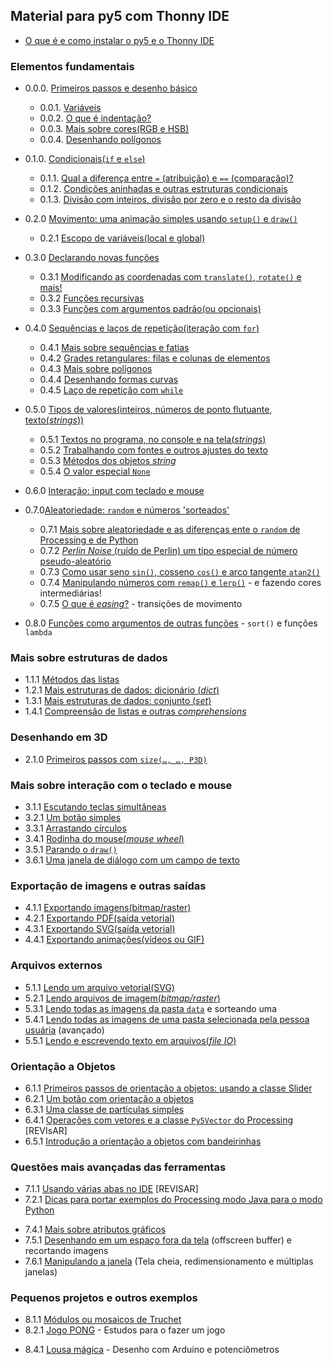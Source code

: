 ## Material para py5 com Thonny IDE

- [O que é e como instalar o py5 e o Thonny IDE](https://abav.lugaralgum.com/como-instalar-py5/)

### Elementos fundamentais

- 0.0.0. [Primeiros passos e desenho básico](desenho-basico_py.md)
  - 0.0.1. [Variáveis](variaveis.md)
  - 0.0.2. [O que é indentação?](indentacao.md)
  - 0.0.3. [Mais sobre cores(RGB e HSB)](mais_sobre_cores.md)
  - 0.0.4. [Desenhando polígonos](poligonos_1.md)

- 0.1.0. [Condicionais(`if` e `else`)](condicionais_py.md)
  - 0.1.1. [Qual a diferença entre `=` (atribuição) e `==` (comparação)?](atribuicao-e-comparacao.md)
  - 0.1.2. [Condições aninhadas e outras estruturas condicionais](condicionais_2.md)
  - 0.1.3. [Divisão com inteiros, divisão por zero e o resto da divisão](divisao.md)

- 0.2.0 [Movimento: uma animação simples usando `setup()` e `draw()`](movimento_py.md)
  - 0.2.1 [Escopo de variáveis(local e global)](escopo_py.md)

- 0.3.0 [Declarando novas funções](funcoes_py.md)
  - 0.3.1 [Modificando as coordenadas com `translate()`, `rotate()` e mais!](transformacoes_coordenadas.md)
  - 0.3.2 [Funções recursivas](recursao_py.md)
  - 0.3.3 [Funções com argumentos padrão(ou opcionais)](funcoes_2.md)

- 0.4.0 [Sequências e laços de repetição(iteração com `for`)](lacos_py.md)
  - 0.4.1 [Mais sobre sequências e fatias](mais_sequencias.md)
  - 0.4.2 [Grades retangulares: filas e colunas de elementos](grades.md)
  - 0.4.3 [Mais sobre polígonos](poligonos_2.md)
  - 0.4.4 [Desenhando formas curvas](curvas.md)
  - 0.4.5 [Laço de repetição com `while`](while.md)

- 0.5.0 [Tipos de valores(inteiros, números de ponto flutuante, texto(*strings*))](tipagem_py.md)
  - 0.5.1 [Textos no programa, no console e na tela(*strings*)](strings_py.md)
  - 0.5.2 [Trabalhando com fontes e outros ajustes do texto](tipografia.md) 
  - 0.5.3 [Métodos dos objetos *string*](string_methods.md)
  - 0.5.4 [O valor especial `None`](None.md)

- 0.6.0 [Interação: input com teclado e mouse](input_py.md)

- 0.7.0[Aleatoriedade: `random` e números 'sorteados'](aleatoriedade_1.md)
  - 0.7.1 [Mais sobre aleatoriedade e as diferenças ente o `random` de Processing e de Python](aleatoriedade_2.md)
  - 0.7.2 [*Perlin Noise* (ruído de Perlin) um tipo especial de número pseudo-aleatório](noise.md)
  - 0.7.3 [Como usar seno `sin()`, cosseno `cos()` e arco tangente `atan2()`](seno_cosseno_atan2.md)
  - 0.7.4 [Manipulando números com `remap()` e `lerp()`](map_lerp.md) - e fazendo cores intermediárias!
  - 0.7.5 [O que é *easing*?](easing.md) - transições de movimento

- 0.8.0 [Funções como argumentos de outras funções](funcoes-como-argumentos.md) - `sort()` e funções `lambda`

### Mais sobre estruturas de dados

- 1.1.1 [Métodos das listas](list_methods.md)
- 1.2.1 [Mais estruturas de dados: dicionário (_dict_)](dicionarios.md)
- 1.3.1 [Mais estruturas de dados: conjunto (_set_)](conjuntos.md)
- 1.4.1 [Compreensão de listas e outras *comprehensions*](comprehension.md)

### Desenhando em 3D

- 2.1.0 [Primeiros passos com `size(…, …, P3D)`](desenho-3_d.md)

### Mais sobre interação com o teclado e mouse

- 3.1.1 [Escutando teclas simultâneas](teclas_simultaneas.md)
- 3.2.1 [Um botão simples](botao_simples.md)
- 3.3.1 [Arrastando círculos](arrastando_circulos.md)
- 3.4.1 [Rodinha do mouse(*mouse wheel*)](rodinha_mouse.md)
- 3.5.1 [Parando o `draw()`](no_loop.md)
- 3.6.1 [Uma janela de diálogo com um campo de texto](input_janela.md)

### Exportação de imagens e outras saídas

- 4.1.1 [Exportando imagens(bitmap/raster)](exportando_imagem.md)
- 4.2.1 [Exportando PDF(saída vetorial)](exportando_pdf.md)
- 4.3.1 [Exportando SVG(saída vetorial)](exportando_svg.md)
- 4.4.1 [Exportando animações(vídeos ou GIF)](exportar_animacoes.md)
<!-- 4.5.1 [Exportando um aplicativo independente](export_application.md) [REVISAR] -->

### Arquivos externos

- 5.1.1 [Lendo um arquivo vetorial(SVG)](recursos_vetoriais_externos.md)
- 5.2.1 [Lendo arquivos de imagem(*bitmap/raster*)](imagens_externas.md)
- 5.3.1 [Lendo todas as imagens da pasta `data`](imagens_externas_pasta2.md) e sorteando uma
- 5.4.1 [Lendo todas as imagens de uma pasta selecionada pela pessoa usuária](imagens_externas_pasta.md) (avançado)
- 5.5.1 [Lendo e escrevendo texto em arquivos(*file IO*)](file_io.md)

### Orientação a Objetos

- 6.1.1 [Primeiros passos de orientação a objetos: usando a classe Slider](slider_com_oo.md)
- 6.2.1 [Um botão com orientação a objetos](botao_com_oo.md)
- 6.3.1 [Uma classe de partículas simples](particulas.md)
- 6.4.1 [Operações com vetores e a classe `Py5Vector` do Processing](vetores.md) [REVIsAR] 
- 6.5.1 [Introdução a orientação a objetos com bandeirinhas](bandeirinhas/README.md)

### Questões mais avançadas das ferramentas

- 7.1.1 [Usando várias abas no IDE](modulos.md)  [REVISAR]
- 7.2.1 [Dicas para portar exemplos do Processing modo Java para o modo Python](java_para_python.md)
<!-- - 7.3.1 REVISAR [Mais sobre Python, Jython e Java](http://arteprog.space/Processando-Processing/tutoriais-PT/python-Python_Jython_e_Java) (página externa) -->
- 7.4.1 [Mais sobre atributos gráficos](mais_atributos_graficos.md)
- 7.5.1 [Desenhando em um espaço fora da tela](offscreen_buffer.md) (offscreen buffer) e recortando imagens
- 7.6.1 [Manipulando a janela](mais_que_size.md) (Tela cheia, redimensionamento e múltiplas janelas) 

### Pequenos projetos e outros exemplos

- 8.1.1 [Módulos ou mosaicos de Truchet](truchet.md)
- 8.2.1 [Jogo PONG](pong/) - Estudos para o fazer um jogo
<!-- 8.3.1 [`caneta_automatica_py`](caneta_automatica/) - Módulo para desenhar inspirado na tartaruga de Logo -->
- 8.4.1 [Lousa mágica](https://abav.lugaralgum.com/lousa-magica) - Desenho com Arduino e potenciômetros
